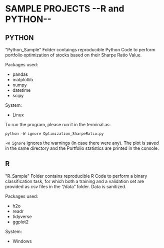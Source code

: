 # SAMPLE PROJECTS --R and PYTHON--

## PYTHON

"Python_Sample" Folder contaings reproducible Python Code to perform portfolio optimization of stocks based on their Sharpe Ratio Value.

Packages used:
* pandas
* matplotlib
* numpy
* datetime
* scipy

System:
* Linux

To run the program, please run it in the terminal as:
```
python -W ignore Optimization_SharpeRatio.py
```
`-W ignore` ignores the warnings (in case there were any). The plot is saved in the same directory and the Portfolio statistics are printed in the console. 


## R

"R_Sample" Folder contains reproducible R Code to perform a binary classification task, for which both a training and a validation set are provided as csv files in the “/data” folder. Data is sanitized. 

Packages used:
* h2o
* readr
* tidyverse
* ggplot2

System:
* Windows



